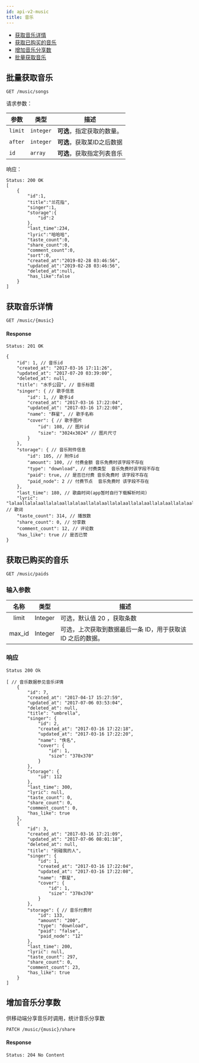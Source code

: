 ```yaml
---
id: api-v2-music
title: 音乐
---
```


- [获取音乐详情](#show-music)
- [获取已购买的音乐](#get-paid-music)
- [增加音乐分享数](#refresh-music-share-count)
- [批量获取音乐](#list-songs)

<a name="list-songs"></a>

## 批量获取音乐

```
GET /music/songs
```

请求参数：

| 参数 | 类型 | 描述 |
|----|----|----|
| `limit` | `integer` | **可选**，指定获取的数量。|
| `after` | `integer` | **可选**，获取某ID之后数据 |
| `id` | `array` | **可选**，获取指定列表音乐 |

响应：

```json5
Status: 200 OK  
[
    {
        "id":1,
        "title":"兰花指",
        "singer":1,
        "storage":{
            "id":2
        },
        "last_time":234,
        "lyric":"哈哈哈",
        "taste_count":0,
        "share_count":0,
        "comment_count":0,
        "sort":0,
        "created_at":"2019-02-28 03:46:56",
        "updated_at":"2019-02-28 03:46:56",
        "deleted_at":null,
        "has_like":false
    }
]
```

<a name="show-music"></a>
## 获取音乐详情

```
GET /music/{music}
```

#### Response

```
Status: 201 OK
```
```json5
{
    "id": 1, // 音乐id
    "created_at": "2017-03-16 17:11:26",
    "updated_at": "2017-07-20 03:39:00",
    "deleted_at": null,
    "title": "水手公园", // 音乐标题
    "singer": { // 歌手信息
        "id": 1, // 歌手id
        "created_at": "2017-03-16 17:22:04",
        "updated_at": "2017-03-16 17:22:08",
        "name": "群星", // 歌手名称
        "cover": { // 歌手图片
            "id": 108, // 图片id
            "size": "3024x3024" // 图片尺寸
        }
    },
    "storage": { // 音乐附件信息
        "id": 105, // 附件id
        "amount": 100, // 付费金额 音乐免费时该字段不存在
        "type": "download", // 付费类型  音乐免费时该字段不存在
        "paid": true, // 是否已付费 音乐免费时 该字段不存在
        "paid_node": 2 // 付费节点  音乐免费时 该字段不存在
    },
    "last_time": 180, // 歌曲时间(app暂时自行下载解析时间)
    "lyric": "lalaallalalaallalalaallalalaallalalaallalalaallalalaallalalaallalalaallalalaallalalaallalalaallalalaallalalaallalalaallalalaallalalaallalalaallalalaallalalaallalalaallalalaallalalaallalalaallalalaallal", // 歌词
    "taste_count": 314, // 播放数
    "share_count": 0, // 分享数
    "comment_count": 12, // 评论数
    "has_like": true // 是否已赞
}
```

<a name="get-paid-music"></a>
## 获取已购买的音乐

```
GET /music/paids
```

### 输入参数

| 名称 | 类型 | 描述 |
|:----:|:----:|----|
| limit | Integer | 可选，默认值 20 ，获取条数 |
| max_id | Integer | 可选，上次获取到数据最后一条 ID，用于获取该 ID 之后的数据。 |

### 响应

```
Status 200 Ok
```

```json5
[ // 音乐数据参见音乐详情
    {
        "id": 7,
        "created_at": "2017-04-17 15:27:59",
        "updated_at": "2017-07-06 03:53:04",
        "deleted_at": null,
        "title": "umbrella",
        "singer": {
            "id": 2,
            "created_at": "2017-03-16 17:22:18",
            "updated_at": "2017-03-16 17:22:20",
            "name": "佚名",
            "cover": {
                "id": 1,
                "size": "370x370"
            }
        },
        "storage": {
            "id": 112
        },
        "last_time": 300,
        "lyric": null,
        "taste_count": 0,
        "share_count": 0,
        "comment_count": 0,
        "has_like": true
    },
    {
        "id": 3,
        "created_at": "2017-03-16 17:21:09",
        "updated_at": "2017-07-06 08:01:18",
        "deleted_at": null,
        "title": "别碰我的人",
        "singer": {
            "id": 1,
            "created_at": "2017-03-16 17:22:04",
            "updated_at": "2017-03-16 17:22:08",
            "name": "群星",
            "cover": {
                "id": 1,
                "size": "370x370"
            }
        },
        "storage": { // 音乐付费时
            "id": 133,
            "amount": "200",
            "type": "download",
            "paid": "false",
            "paid_node": "12" 
        },
        "last_time": 200,
        "lyric": null,
        "taste_count": 297,
        "share_count": 0,
        "comment_count": 23,
        "has_like": true
    }
]
```

<a name="refresh-music-share-count"></a>
## 增加音乐分享数

供移动端分享音乐时调用，统计音乐分享数

```
PATCH /music/{music}/share
```

#### Response

```
Status: 204 No Content
```